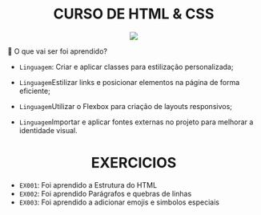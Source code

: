 <h1 align="center"> CURSO DE HTML & CSS </h1>
<p align="center">
<img loading="lazy" src="http://img.shields.io/static/v1?label=STATUS&message=%20Aprendendo&color=GREEN&style=for-the-badge"/>
</p>

:hammer: O que vai ser foi aprendido?

- `Linguagem`: Criar e aplicar classes para estilização personalizada;

- `Linguagem`Estilizar links e posicionar elementos na página de forma eficiente;

- `Linguagem`Utilizar o Flexbox para criação de layouts responsivos;

- `Linguagem`Importar e aplicar fontes externas no projeto para melhorar a identidade visual.



<h1 align="center"><bold>EXERCICIOS</bold></h1>

- `EX001`: Foi aprendido a Estrutura do HTML
- `EX002`: Foi aprendido Parágrafos e quebras de linhas
- `EX003`: Foi aprendido a adicionar emojis e simbolos especiais
